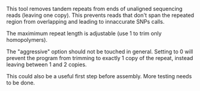 This tool removes tandem repeats from ends of unaligned sequencing reads (leaving one copy). This prevents reads that don't span the repeated region from overlapping and leading to innaccurate SNPs calls.

The maximimum repeat length is adjustable (use 1 to trim only homopolymers).

The "aggressive" option should not be touched in general. Setting to 0 will prevent the program from trimming to exactly 1 copy of the repeat, instead leaving between 1 and 2 copies.

This could also be a useful first step before assembly. More testing needs to be done.
